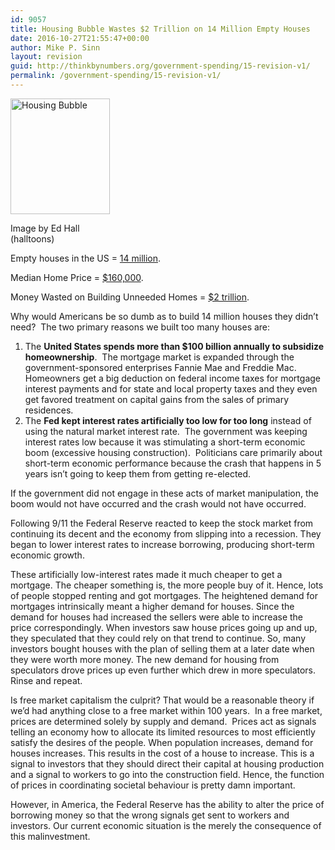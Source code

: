 ```yaml
---
id: 9057
title: Housing Bubble Wastes $2 Trillion on 14 Million Empty Houses
date: 2016-10-27T21:55:47+00:00
author: Mike P. Sinn
layout: revision
guid: http://thinkbynumbers.org/government-spending/15-revision-v1/
permalink: /government-spending/15-revision-v1/
---
```

<div id="attachment_524" style="width: 169px" class="wp-caption alignleft">
  <img aria-describedby="caption-attachment-524" data-attachment-id="524" data-permalink="https://thinkbynumbers.org/economics/posts-2/attachment/house-bubble/" data-orig-file="https://thinkbynumbers.org/wp-content/uploads/2011/09/House-Bubble.jpg" data-orig-size="736,858" data-comments-opened="1" data-image-meta="{&quot;aperture&quot;:&quot;0&quot;,&quot;credit&quot;:&quot;&quot;,&quot;camera&quot;:&quot;&quot;,&quot;caption&quot;:&quot;&quot;,&quot;created_timestamp&quot;:&quot;0&quot;,&quot;copyright&quot;:&quot;&quot;,&quot;focal_length&quot;:&quot;0&quot;,&quot;iso&quot;:&quot;0&quot;,&quot;shutter_speed&quot;:&quot;0&quot;,&quot;title&quot;:&quot;&quot;,&quot;orientation&quot;:&quot;0&quot;}" data-image-title="Housing Bubble" data-image-description="<p>Housing Bubble</p>
" data-medium-file="https://thinkbynumbers.org/wp-content/uploads/2011/09/House-Bubble-257x300.jpg" data-large-file="https://thinkbynumbers.org/wp-content/uploads/2011/09/House-Bubble.jpg" class="size-full wp-image-524   " title="Housing Bubble" src="http://thinkbynumbers.org/wp-content/uploads/2011/09/House-Bubble.jpg" alt="Housing Bubble" width="159" height="185" srcset="https://thinkbynumbers.org/wp-content/uploads/2011/09/House-Bubble.jpg 736w, https://thinkbynumbers.org/wp-content/uploads/2011/09/House-Bubble-257x300.jpg 257w, https://thinkbynumbers.org/wp-content/uploads/2011/09/House-Bubble-672x783.jpg 672w" sizes="(max-width: 159px) 100vw, 159px" />
  
  <p id="caption-attachment-524" class="wp-caption-text">
    Image by Ed Hall (halltoons)
  </p>
</div>

Empty houses in the US = [14 million](http://usatoday30.usatoday.com/money/economy/housing/2009-02-12-vacancy12_N.htm).

Median Home Price = [$160,000](http://abcnews.go.com/Business/ConsumerNews/save-big-buy-foreclosed-house/story?id=13052724).

Money Wasted on Building Unneeded Homes = [$2 trillion](http://www.rd.com/money/the-government-is-wasting-your-tax-dollars/).

Why would Americans be so dumb as to build 14 million houses they didn&#8217;t need?  The two primary reasons we built too many houses are:

  1. The **United States spends more than $100 billion annually to subsidize homeownership**.  The mortgage market is expanded through the government-sponsored enterprises Fannie Mae and Freddie Mac. Homeowners get a big deduction on federal income taxes for mortgage interest payments and for state and local property taxes and they even get favored treatment on capital gains from the sales of primary residences.
  2. The **Fed kept interest rates artificially too low for too long** instead of using the natural market interest rate.  The government was keeping interest rates low because it was stimulating a short-term economic boom (excessive housing construction).  Politicians care primarily about short-term economic performance because the crash that happens in 5 years isn&#8217;t going to keep them from getting re-elected.

If the government did not engage in these acts of market manipulation, the boom would not have occurred and the crash would not have occurred.

Following 9/11 the Federal Reserve reacted to keep the stock market from continuing its decent and the economy from slipping into a recession. They began to lower interest rates to increase borrowing, producing short-term economic growth.

These artificially low-interest rates made it much cheaper to get a mortgage. The cheaper something is, the more people buy of it. Hence, lots of people stopped renting and got mortgages. The heightened demand for mortgages intrinsically meant a higher demand for houses. Since the demand for houses had increased the sellers were able to increase the price correspondingly. When investors saw house prices going up and up, they speculated that they could rely on that trend to continue. So, many investors bought houses with the plan of selling them at a later date when they were worth more money. The new demand for housing from speculators drove prices up even further which drew in more speculators. Rinse and repeat.

Is free market capitalism the culprit? That would be a reasonable theory if we&#8217;d had anything close to a free market within 100 years.  In a free market, prices are determined solely by supply and demand.  Prices act as signals telling an economy how to allocate its limited resources to most efficiently satisfy the desires of the people. When population increases, demand for houses increases. This results in the cost of a house to increase. This is a signal to investors that they should direct their capital at housing production and a signal to workers to go into the construction field. Hence, the function of prices in coordinating societal behaviour is pretty damn important.

However, in America, the Federal Reserve has the ability to alter the price of borrowing money so that the wrong signals get sent to workers and investors. Our current economic situation is the merely the consequence of this malinvestment.

&nbsp;